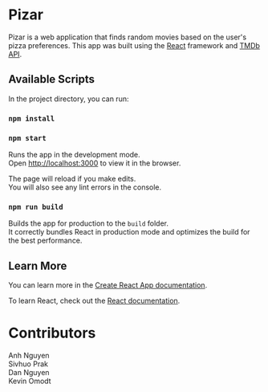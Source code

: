 # Pizar
Pizar is a web application that finds random movies based on the user's pizza preferences. This app was built using the [React](https://reactjs.org/) framework and [TMDb API](https://developers.themoviedb.org/3/getting-started/introduction).

## Available Scripts

In the project directory, you can run:

### `npm install`
### `npm start`

Runs the app in the development mode.<br>
Open [http://localhost:3000](http://localhost:3000) to view it in the browser.

The page will reload if you make edits.<br>
You will also see any lint errors in the console.

### `npm run build`

Builds the app for production to the `build` folder.<br>
It correctly bundles React in production mode and optimizes the build for the best performance.

## Learn More

You can learn more in the [Create React App documentation](https://facebook.github.io/create-react-app/docs/getting-started).

To learn React, check out the [React documentation](https://reactjs.org/).

# Contributors

Anh Nguyen <br>
Sivhuo Prak <br>
Dan Nguyen <br>
Kevin Omodt <br>
